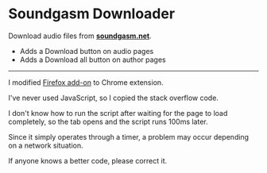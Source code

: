# Soundgasm Downloader

Download audio files from [**soundgasm.net**](https://soundgasm.net/).

- Adds a Download button on audio pages
- Adds a Download all button on author pages
---

I modified [Firefox add-on](https://github.com/deathbydeprecation/soundgasm-downloader) to Chrome extension.

I've never used JavaScript, so I copied the stack overflow code.

I don't know how to run the script after waiting for the page to load completely, so the tab opens and the script runs 100ms later.

Since it simply operates through a timer, a problem may occur depending on a network situation.

If anyone knows a better code, please correct it.
